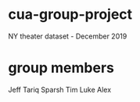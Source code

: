# cua-group-project
NY theater dataset - December 2019

# group members
Jeff
Tariq
Sparsh
Tim
Luke
Alex